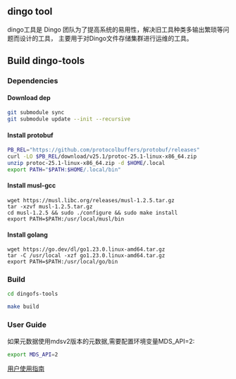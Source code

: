 ## dingo tool 

dingo工具是 Dingo 团队为了提高系统的易用性，解决旧工具种类多输出繁琐等问题而设计的工具，
主要用于对Dingo文件存储集群进行运维的工具。

## Build dingo-tools

### Dependencies

#### Download dep

```sh
git submodule sync
git submodule update --init --recursive
```
#### Install protobuf

```sh
PB_REL="https://github.com/protocolbuffers/protobuf/releases"
curl -LO $PB_REL/download/v25.1/protoc-25.1-linux-x86_64.zip
unzip protoc-25.1-linux-x86_64.zip -d $HOME/.local
export PATH="$PATH:$HOME/.local/bin"
```

#### Install musl-gcc

```shell
wget https://musl.libc.org/releases/musl-1.2.5.tar.gz
tar -xzvf musl-1.2.5.tar.gz
cd musl-1.2.5 && sudo ./configure && sudo make install
export PATH=$PATH:/usr/local/musl/bin
```

#### Install golang

```shell
wget https://go.dev/dl/go1.23.0.linux-amd64.tar.gz
tar -C /usr/local -xzf go1.23.0.linux-amd64.tar.gz
export PATH=$PATH:/usr/local/go/bin
```

### Build 
```sh
cd dingofs-tools

make build
```

### User Guide 

如果元数据使用mdsv2版本的元数据,需要配置环境变量MDS_API=2:
```sh
export MDS_API=2
```

[用户使用指南](./docs/userguide.md)